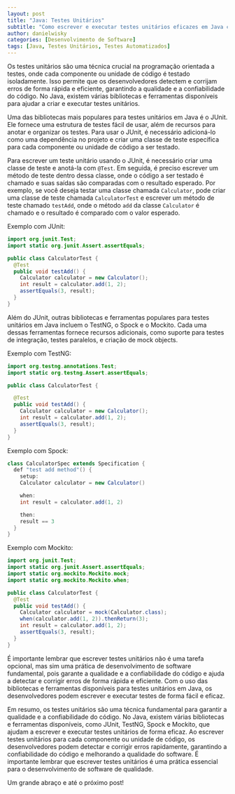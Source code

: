 ```yaml
---
layout: post
title: "Java: Testes Unitários"
subtitle: "Como escrever e executar testes unitários eficazes em Java com JUnit, TestNG, Spock e Mockito."
author: danielwisky
categories: [Desenvolvimento de Software]
tags: [Java, Testes Unitários, Testes Automatizados]
---
```


Os testes unitários são uma técnica crucial na programação orientada a testes, onde cada componente ou unidade de código é testado isoladamente. Isso permite que os desenvolvedores detectem e corrijam erros de forma rápida e eficiente, garantindo a qualidade e a confiabilidade do código. No Java, existem várias bibliotecas e ferramentas disponíveis para ajudar a criar e executar testes unitários.

Uma das bibliotecas mais populares para testes unitários em Java é o JUnit. Ele fornece uma estrutura de testes fácil de usar, além de recursos para anotar e organizar os testes. Para usar o JUnit, é necessário adicioná-lo como uma dependência no projeto e criar uma classe de teste específica para cada componente ou unidade de código a ser testado.

Para escrever um teste unitário usando o JUnit, é necessário criar uma classe de teste e anotá-la com `@Test`. Em seguida, é preciso escrever um método de teste dentro dessa classe, onde o código a ser testado é chamado e suas saídas são comparadas com o resultado esperado. Por exemplo, se você deseja testar uma classe chamada `Calculator`, pode criar uma classe de teste chamada `CalculatorTest` e escrever um método de teste chamado `testAdd`, onde o método `add` da classe `Calculator` é chamado e o resultado é comparado com o valor esperado.

Exemplo com JUnit:

```java
import org.junit.Test;
import static org.junit.Assert.assertEquals;

public class CalculatorTest {
  @Test
  public void testAdd() {
    Calculator calculator = new Calculator();
    int result = calculator.add(1, 2);
    assertEquals(3, result);
  }
}
```

Além do JUnit, outras bibliotecas e ferramentas populares para testes unitários em Java incluem o TestNG, o Spock e o Mockito. Cada uma dessas ferramentas fornece recursos adicionais, como suporte para testes de integração, testes paralelos, e criação de mock objects.

Exemplo com TestNG:

```java
import org.testng.annotations.Test;
import static org.testng.Assert.assertEquals;

public class CalculatorTest {

  @Test
  public void testAdd() {
    Calculator calculator = new Calculator();
    int result = calculator.add(1, 2);
    assertEquals(3, result);
  }
}
```

Exemplo com Spock:

```java
class CalculatorSpec extends Specification {
  def "test add method"() {
    setup:
    Calculator calculator = new Calculator()

    when:
    int result = calculator.add(1, 2)

    then:
    result == 3
  }
}
```

Exemplo com Mockito:

```java
import org.junit.Test;
import static org.junit.Assert.assertEquals;
import static org.mockito.Mockito.mock;
import static org.mockito.Mockito.when;

public class CalculatorTest {
  @Test
  public void testAdd() {
    Calculator calculator = mock(Calculator.class);
    when(calculator.add(1, 2)).thenReturn(3);
    int result = calculator.add(1, 2);
    assertEquals(3, result);
  }
}
```

É importante lembrar que escrever testes unitários não é uma tarefa opcional, mas sim uma prática de desenvolvimento de software fundamental, pois garante a qualidade e a confiabilidade do código e ajuda a detectar e corrigir erros de forma rápida e eficiente. Com o uso das bibliotecas e ferramentas disponíveis para testes unitários em Java, os desenvolvedores podem escrever e executar testes de forma fácil e eficaz.

Em resumo, os testes unitários são uma técnica fundamental para garantir a qualidade e a confiabilidade do código. No Java, existem várias bibliotecas e ferramentas disponíveis, como JUnit, TestNG, Spock e Mockito, que ajudam a escrever e executar testes unitários de forma eficaz. Ao escrever testes unitários para cada componente ou unidade de código, os desenvolvedores podem detectar e corrigir erros rapidamente, garantindo a confiabilidade do código e melhorando a qualidade do software. É importante lembrar que escrever testes unitários é uma prática essencial para o desenvolvimento de software de qualidade.

Um grande abraço e até o próximo post!
